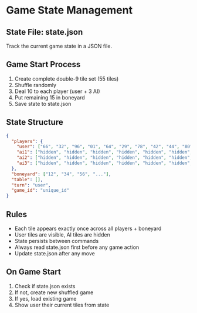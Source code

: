 # Game State Management

## State File: state.json
Track the current game state in a JSON file.

## Game Start Process
1. Create complete double-9 tile set (55 tiles)
2. Shuffle randomly
3. Deal 10 to each player (user + 3 AI)
4. Put remaining 15 in boneyard
5. Save state to state.json

## State Structure
```json
{
  "players": {
    "user": ["66", "32", "96", "01", "64", "29", "78", "42", "44", "80"],
    "ai1": ["hidden", "hidden", "hidden", "hidden", "hidden", "hidden", "hidden", "hidden", "hidden", "hidden"],
    "ai2": ["hidden", "hidden", "hidden", "hidden", "hidden", "hidden", "hidden", "hidden", "hidden", "hidden"],
    "ai3": ["hidden", "hidden", "hidden", "hidden", "hidden", "hidden", "hidden", "hidden", "hidden", "hidden"]
  },
  "boneyard": ["12", "34", "56", "..."],
  "table": [],
  "turn": "user",
  "game_id": "unique_id"
}
```

## Rules
- Each tile appears exactly once across all players + boneyard
- User tiles are visible, AI tiles are hidden
- State persists between commands
- Always read state.json first before any game action
- Update state.json after any move

## On Game Start
1. Check if state.json exists
2. If not, create new shuffled game
3. If yes, load existing game
4. Show user their current tiles from state